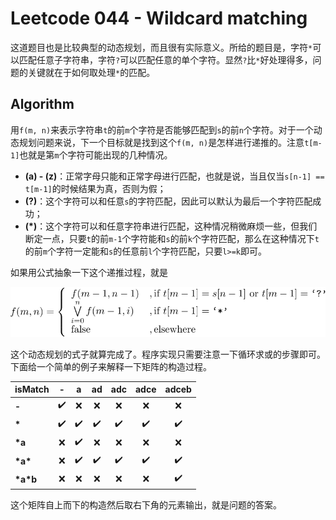 # Leetcode 044 - Wildcard matching
这道题目也是比较典型的动态规划，而且很有实际意义。所给的题目是，字符`*`可以匹配任意子字符串，字符`?`可以匹配任意的单个字符。显然`?`比`*`好处理得多，问题的关键就在于如何取处理`*`的匹配。

## Algorithm
用`f(m, n)`来表示字符串`t`的前`m`个字符是否能够匹配到`s`的前`n`个字符。对于一个动态规划问题来说，下一个目标就是找到这个`f(m, n)`是怎样进行递推的。注意`t[m-1]`也就是第`m`个字符可能出现的几种情况。

- **(a) - (z)**：正常字母只能和正常字母进行匹配，也就是说，当且仅当`s[n-1] == t[m-1]`的时候结果为真，否则为假；
- **(?)**：这个字符可以和任意`s`的字符匹配，因此可以默认为最后一个字符匹配成功；
- **(*)**：这个字符可以和任意字符串进行匹配，这种情况稍微麻烦一些，但我们断定一点，只要`t`的前`m-1`个字符能和`s`的前`k`个字符匹配，那么在这种情况下`t`的前`m`个字符一定能和`s`的任意前`l`个字符匹配，只要`l>=k`即可。

如果用公式抽象一下这个递推过程，就是

![equation](https://github.com/enzoleo/algorithms/blob/master/leetcode/lc044/lc044.svg)

这个动态规划的式子就算完成了。程序实现只需要注意一下循环求或的步骤即可。下面给一个简单的例子来解释一下矩阵的构造过程。

|isMatch|-|a|ad|adc|adce|adceb|
| :--- | :---: | :---: | :---: | :---: | :---: | :---: |
|**-**|:heavy_check_mark:|:x:|:x:|:x:|:x:|:x:|
|**\***|:heavy_check_mark:|:heavy_check_mark:|:heavy_check_mark:|:heavy_check_mark:|:heavy_check_mark:|:heavy_check_mark:|
|**\*a**|:x:|:heavy_check_mark:|:x:|:x:|:x:|:x:|
|**\*a\***|:x:|:heavy_check_mark:|:heavy_check_mark:|:heavy_check_mark:|:heavy_check_mark:|:heavy_check_mark:|
|**\*a*b**|:x:|:x:|:x:|:x:|:x:|:heavy_check_mark:|

这个矩阵自上而下的构造然后取右下角的元素输出，就是问题的答案。
